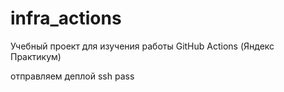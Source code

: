 # infra_actions
Учебный проект для изучения работы GitHub Actions (Яндекс Практикум)

отправляем 
деплой
ssh
pass